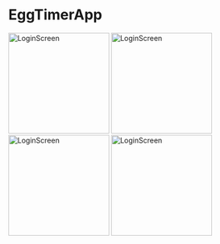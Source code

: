 # EggTimerApp

<img width="200" alt="LoginScreen" src="https://github.com/FurkanCAPKIN/EggTimerApp/assets/92672616/673c1e48-4e3f-4fd5-89ef-ac5c0027f5b3">

<img width="200" alt="LoginScreen" src="https://github.com/FurkanCAPKIN/EggTimerApp/assets/92672616/7df3cce7-d76f-468d-b461-e63a3f8e4cc6">

<img width="200" alt="LoginScreen" src="https://github.com/FurkanCAPKIN/EggTimerApp/assets/92672616/93f45818-aa95-4354-a313-2d8031b24cd9">

<img width="200" alt="LoginScreen" src="https://github.com/FurkanCAPKIN/EggTimerApp/assets/92672616/9b0ab611-fcf5-493f-9d37-4046c5291b9b">
